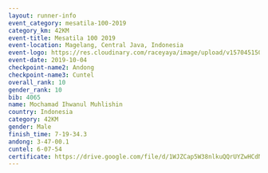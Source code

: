 ```yaml
---
layout: runner-info 
event_category: mesatila-100-2019 
category_km: 42KM 
event-title: Mesatila 100 2019 
event-location: Magelang, Central Java, Indonesia 
event-logo: https://res.cloudinary.com/raceyaya/image/upload/v1570451507/logo/mesastila100_jin7bl.jpg 
event-date: 2019-10-04 
checkpoint-name2: Andong 
checkpoint-name3: Cuntel 
overall_rank: 10
gender_rank: 10
bib: 4065
name: Mochamad Ihwanul Muhlishin
country: Indonesia
category: 42KM
gender: Male
finish_time: 7-19-34.3
andong: 3-47-00.1
cuntel: 6-07-54
certificate: https://drive.google.com/file/d/1WJZCap5W38nlkuQQrUYZwHCdN3uO7xBB/view?usp=sharing
---
```

